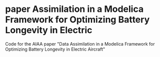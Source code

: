# paper Assimilation in a Modelica Framework for Optimizing Battery Longevity in Electric
Code for the AIAA paper "Data Assimilation in a Modelica Framework for Optimizing Battery Longevity in Electric Aircraft"
